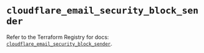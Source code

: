 # `cloudflare_email_security_block_sender`

Refer to the Terraform Registry for docs: [`cloudflare_email_security_block_sender`](https://registry.terraform.io/providers/cloudflare/cloudflare/5.10.1/docs/resources/email_security_block_sender).
